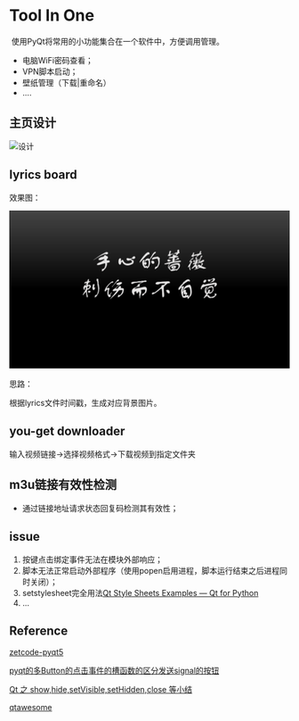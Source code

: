 # Tool In One

​	使用PyQt将常用的小功能集合在一个软件中，方便调用管理。

- 电脑WiFi密码查看；
- VPN脚本启动；
- 壁纸管理（下载|重命名）
- ....

## 主页设计



![设计](Pics/设计-ver2.png)



## lyrics board

效果图：

![lyricboard](Pics/lyricboard.png)



思路：

根据lyrics文件时间戳，生成对应背景图片。



## you-get downloader

输入视频链接→选择视频格式→下载视频到指定文件夹



## m3u链接有效性检测

- 通过链接地址请求状态回复码检测其有效性；



## issue

1. 按键点击绑定事件无法在模块外部响应；
2. 脚本无法正常启动外部程序（使用popen启用进程，脚本运行结束之后进程同时关闭）；
3. setstylesheet完全用法[Qt Style Sheets Examples — Qt for Python](https://doc.qt.io/qtforpython/overviews/stylesheet-examples.html)
4. ...



## Reference

[zetcode-pyqt5](http://zetcode.com/gui/pyqt)

[pyqt的多Button的点击事件的槽函数的区分发送signal的按钮](https://www.cnblogs.com/ribavnu/p/4672880.html)

[Qt 之 show,hide,setVisible,setHidden,close 等小结](https://blog.csdn.net/dbzhang800/article/details/6300021)

[qtawesome](https://github.com/spyder-ide/qtawesome)